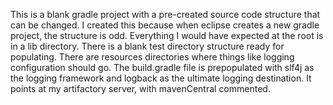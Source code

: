 This is a blank gradle project with a pre-created source code structure that can be changed.
I created this because when eclipse creates a new gradle project, the structure is odd.
Everything I would have expected at the root is in a lib directory.  There is a blank test
directory structure ready for populating.  There are resources directories where things
like logging configuration should go.  The build.gradle file is prepopulated with slf4j as
the logging framework and logback as the ultimate logging destination.  It points at my
artifactory server, with mavenCentral commented.
